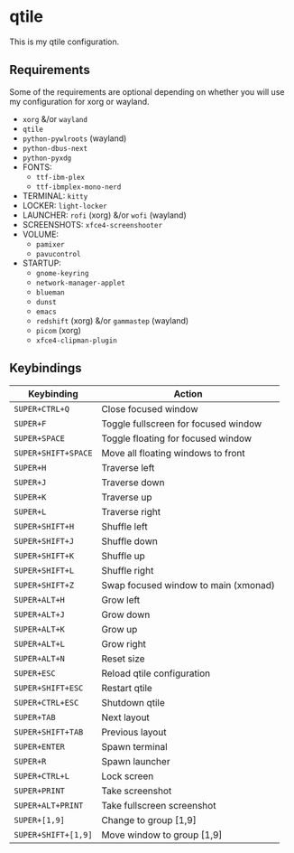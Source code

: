 # qtile

This is my qtile configuration.

## Requirements

Some of the requirements are optional depending on whether you will use my
configuration for xorg or wayland.

- `xorg` &/or `wayland`
- `qtile`
- `python-pywlroots` (wayland)
- `python-dbus-next`
- `python-pyxdg`
- FONTS:
    - `ttf-ibm-plex`
    - `ttf-ibmplex-mono-nerd`
- TERMINAL: `kitty`
- LOCKER: `light-locker`
- LAUNCHER: `rofi` (xorg) &/or `wofi` (wayland)
- SCREENSHOTS: `xfce4-screenshooter`
- VOLUME:
    - `pamixer`
    - `pavucontrol`
- STARTUP:
    - `gnome-keyring`
    - `network-manager-applet`
    - `blueman`
    - `dunst`
    - `emacs`
    - `redshift` (xorg) &/or `gammastep` (wayland)
    - `picom` (xorg)
    - `xfce4-clipman-plugin`

## Keybindings

| Keybinding          | Action                               |
|---------------------|--------------------------------------|
| `SUPER+CTRL+Q`      | Close focused window                 |
| `SUPER+F`           | Toggle fullscreen for focused window |
| `SUPER+SPACE`       | Toggle floating for focused window   |
| `SUPER+SHIFT+SPACE` | Move all floating windows to front   |
| `SUPER+H`           | Traverse left                        |
| `SUPER+J`           | Traverse down                        |
| `SUPER+K`           | Traverse up                          |
| `SUPER+L`           | Traverse right                       |
| `SUPER+SHIFT+H`     | Shuffle left                         |
| `SUPER+SHIFT+J`     | Shuffle down                         |
| `SUPER+SHIFT+K`     | Shuffle up                           |
| `SUPER+SHIFT+L`     | Shuffle right                        |
| `SUPER+SHIFT+Z`     | Swap focused window to main (xmonad) |
| `SUPER+ALT+H`       | Grow left                            |
| `SUPER+ALT+J`       | Grow down                            |
| `SUPER+ALT+K`       | Grow up                              |
| `SUPER+ALT+L`       | Grow right                           |
| `SUPER+ALT+N`       | Reset size                           |
| `SUPER+ESC`         | Reload qtile configuration           |
| `SUPER+SHIFT+ESC`   | Restart qtile                        |
| `SUPER+CTRL+ESC`    | Shutdown qtile                       |
| `SUPER+TAB`         | Next layout                          |
| `SUPER+SHIFT+TAB`   | Previous layout                      |
| `SUPER+ENTER`       | Spawn terminal                       |
| `SUPER+R`           | Spawn launcher                       |
| `SUPER+CTRL+L`      | Lock screen                          |
| `SUPER+PRINT`       | Take screenshot                      |
| `SUPER+ALT+PRINT`   | Take fullscreen screenshot           |
| `SUPER+[1,9]`       | Change to group [1,9]                |
| `SUPER+SHIFT+[1,9]` | Move window to group [1,9]           |
